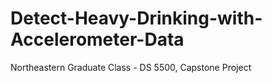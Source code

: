 # Detect-Heavy-Drinking-with-Accelerometer-Data
Northeastern Graduate Class - DS 5500, Capstone Project
